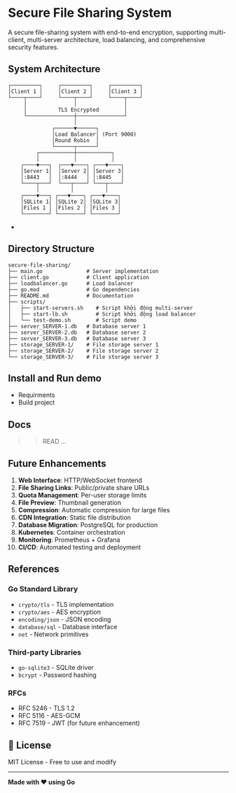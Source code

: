 # Secure File Sharing System

A secure file-sharing system with end-to-end encryption, supporting multi-client, multi-server architecture, load balancing, and comprehensive security features.

## System Architecture


```
┌─────────┐     ┌─────────┐     ┌─────────┐
│Client 1 │     │Client 2 │     │Client 3 │
└────┬────┘     └────┬────┘     └────┬────┘
     │               │               │
     │          TLS Encrypted        │
     └───────────────┼───────────────┘
                     │
              ┌──────▼──────┐
              │Load Balancer│ (Port 9000)
              │Round Robin  │
              └──────┬──────┘
         ┌───────────┼───────────┐
         │           │           │
    ┌────▼───┐  ┌───▼────┐ ┌───▼────┐
    │Server 1│  │Server 2│ │Server 3│
    │:8443   │  │:8444   │ │:8445   │
    └────┬───┘  └───┬────┘ └───┬────┘
         │          │          │
    ┌────▼───┐ ┌───▼────┐ ┌───▼────┐
    │SQLite 1│ │SQLite 2│ │SQLite 3│
    │Files 1 │ │Files 2 │ │Files 3 │
    └────────┘ └────────┘ └────────┘
```

- 

## Directory Structure


```
secure-file-sharing/
├── main.go              # Server implementation
├── client.go            # Client application
├── loadbalancer.go      # Load balancer
├── go.mod               # Go dependencies
├── README.md            # Documentation
├── scripts/
│   ├── start-servers.sh    # Script khởi động multi-server
│   ├── start-lb.sh         # Script khởi động load balancer
│   └── test-demo.sh        # Script demo
├── server_SERVER-1.db   # Database server 1
├── server_SERVER-2.db   # Database server 2
├── server_SERVER-3.db   # Database server 3
├── storage_SERVER-1/    # File storage server 1
├── storage_SERVER-2/    # File storage server 2
└── storage_SERVER-3/    # File storage server 3
```

## Install and Run demo

- Requirments 
- Build project


## Docs 
>> READ ...

## Future Enhancements 

1. **Web Interface**: HTTP/WebSocket frontend
2. **File Sharing Links**: Public/private share URLs
3. **Quota Management**: Per-user storage limits
4. **File Preview**: Thumbnail generation
5. **Compression**: Automatic compression for large files
6. **CDN Integration**: Static file distribution
7. **Database Migration**: PostgreSQL for production
8. **Kubernetes**: Container orchestration
9. **Monitoring**: Prometheus + Grafana
10. **CI/CD**: Automated testing and deployment


## References 

### Go Standard Library
- `crypto/tls` - TLS implementation
- `crypto/aes` - AES encryption
- `encoding/json` - JSON encoding
- `database/sql` - Database interface
- `net` - Network primitives

### Third-party Libraries
- `go-sqlite3` - SQLite driver
- `bcrypt` - Password hashing

### RFCs
- RFC 5246 - TLS 1.2
- RFC 5116 - AES-GCM
- RFC 7519 - JWT (for future enhancement)


## 📄 License

MIT License - Free to use and modify

---

**Made with ❤️ using Go**